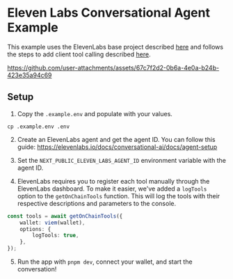 # Eleven Labs Conversational Agent Example

This example uses the ElevenLabs base project described [here](https://elevenlabs.io/docs/conversational-ai/guides/conversational-ai-guide-nextjs) and follows the steps to add client tool calling described [here](https://elevenlabs.io/docs/conversational-ai/customization/client-tools).

https://github.com/user-attachments/assets/67c7f2d2-0b6a-4e0a-b24b-423e35a94c69

## Setup

1. Copy the `.example.env` and populate with your values.

```
cp .example.env .env
```

2. Create an ElevenLabs agent and get the agent ID. You can follow this guide: https://elevenlabs.io/docs/conversational-ai/docs/agent-setup

3. Set the `NEXT_PUBLIC_ELEVEN_LABS_AGENT_ID` environment variable with the agent ID.

4. ElevenLabs requires you to register each tool manually through the ElevenLabs dashboard. To make it easier, we've added a `logTools` option to the `getOnChainTools` function. This will log the tools with their respective descriptions and parameters to the console.

```typescript
const tools = await getOnChainTools({
    wallet: viem(wallet),
    options: {
        logTools: true,
    },
});
```

5. Run the app with `pnpm dev`, connect your wallet, and start the conversation!

